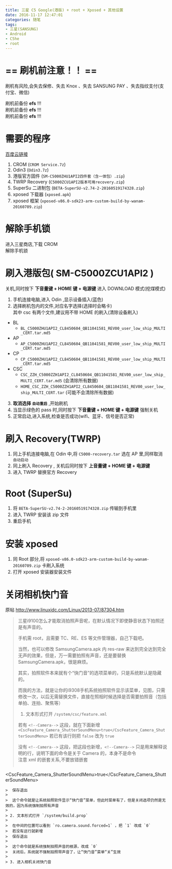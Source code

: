 ```yaml
---
title: 三星 C5 Google(港版) + root + Xposed + 其他设置
date: 2016-11-17 12:47:01
categories: 随笔
tags: 
- 三星(SANSUNG)
- Android
- C5he
- root
---
```


# == 刷机前注意！！ ==
刷机有风险,会失去保修、失去 Knox 、失去 SANSUNG PAY 、失去指纹支付(支付宝、微信)

刷机前备份 **efs** !!!  
刷机前备份 **efs** !!!  
刷机前备份 **efs** !!!  

<!--more-->

# 需要的程序
  


[百度云链接](http://pan.baidu.com/s/1pLgyALX)

1. CROM (`CROM Service.7z`)
2. Odin3 (`Odin3.7z`)
3. 港版官方固件 (`SM-C5000ZHU1API2四件套（含一体包）.zip`)
4. TWRP Recovery (`C5000ZCU1API2版本可用recovery.zip`)
5. SuperSu 二进制包 (`BETA-SuperSU-v2.74-2-20160519174328.zip`)
6. xposed 下载器 (`xposed.apk`)
7. xposed 框架 (`xposed-v86.0-sdk23-arm-custom-build-by-wanam-20160709.zip`)

# 解除手机锁
进入三星商店,下载 CROM  
解除手机锁

# 刷入港版包( SM-C5000ZCU1API2 )  

关机,同时按下 **下音量键 + HOME 键 + 电源键** 进入 DOWNLOAD 模式(挖煤模式)  

1. 手机连接电脑,进入 Odin ,显示设备插入(蓝色)  
2. 选择刷机包内的文件,对应名字选择(选择时会略卡)  
 其中 csc 有两个文件,建议用不带 HOME 的刷入(清除设备刷入)
 - BL 
     - `BL_C5000ZHU1API2_CL8450604_QB11041581_REV00_user_low_ship_MULTI_CERT.tar.md5`
 - AP 
     - `AP_C5000ZHU1API2_CL8450604_QB11041581_REV00_user_low_ship_MULTI_CERT.tar.md5`
 - CP 
     - `CP_C5000ZHU1API2_CL8450604_QB11041581_REV00_user_low_ship_MULTI_CERT.tar.md5`
 - CSC 
     - `CSC_ZZH_C5000ZZH1API2_CL8450604_QB11041581_REV00_user_low_ship_MULTI_CERT.tar.md5` (会清除所有数据)
     - `HOME_CSC_ZZH_C5000ZZH1API2_CL8450604_QB11041581_REV00_user_low_ship_MULTI_CERT.tar` (可能不会清除所有数据) 

3. **取消选择 `自动重启`** ,开始刷机  
4. 当显示绿色的 pass 时,同时按下 **下音量键 + HOME 键 + 电源键** 强制关机
5. 正常启动,进入系统,检查是否成功(wifi、蓝牙、信号是否正常)  

# 刷入 Recovery(TWRP)  
1. 同上手机连接电脑,在 Odin 中,将 `C5000-recovery.tar` 选在 AP 里,同样取消 `自动启动`  
2. 同上刷入 Recovery , 关机后同时按下 **上音量键 + HOME 键 + 电源键**    
3. 进入 TWRP 替换官方 Recovery  

# Root (SuperSu)   
1. 将 `BETA-SuperSU-v2.74-2-20160519174328.zip` 传输到手机里  
2. 进入 TWRP 安装该 zip 文件  
3. 重启手机 

# 安装 xposed 
1. 同 Root 部分,将 `xposed-v86.0-sdk23-arm-custom-build-by-wanam-20160709.zip` 卡刷入系统  
2. 打开 xposed 安装器安装文件  

# 关闭相机快门音 

原帖 http://www.linuxidc.com/Linux/2013-07/87304.htm

> 三星i9100怎么才能取消拍照声音呢，在默认情况下即使静音状态下拍照还是有声音的。
> 
> 手机需 root，且需要 TC、RE、ES 等文件管理器，自己下载吧。
> 
> 当然，也可以修改 SamsungCamera.apk 内 res-raw 来达到完全达到完全无声的效果，但是，万一需要拍照有声音，还是要替换 SamsungCamera.apk，很是麻烦。
> 
> 其实，拍照软件本来就有个“快门音”的选项菜单的，只是系统默认是隐藏的。
> 
> 而我的方法，就是让你的i9308手机系统拍照软件显示该菜单，见图，只需修改一次，以后无需替换文件，直接在照相时候选择是否需要拍照音（包括单拍、连拍、聚焦等）
> 
> 1. 文本形式打开 `/system/csc/feature.xml`
>  
>  若有 `<!--Camera-->` 
>  这段，就在下面新增
>  `<CscFeature_Camera_ShutterSoundMenu>true</CscFeature_Camera_ShutterSoundMenu>` 
>  若已有该行则把 `false` 改为 `true`
>  
>  没有 `<!--Camera-->` 
>  这段，把这段也新增，`<!--Camera-->` 只是用来解释说明的行，说明下面的命令是关于 Camera 的，本身不是命令  
>  注意 xml 的嵌套关系,不要放错嵌套  
>  ```xml
 <!--Camera-->
 <CscFeature_Camera_ShutterSoundMenu>true</CscFeature_Camera_ShutterSoundMenu>
 ```
>  保存退出
>    
>  这个命令就是让系统拍照软件显示“快门音”菜单，但此时菜单有了，但是关闭选项仍然是无效的，因为系统强制拍照有声音
>   
> 2. 文本形式打开 `/system/build.prop`
>  
>  在中间的位置可以看到 `ro.camera.sound.forced=1` ，把 `1` 改成 `0` 
>  若没有这行就新增
>  保存退出
>  
>  这个命令就是系统强制拍照声音的根源，改成 `0` 
>  关闭后，系统就不强制拍照带声音了，让“快门音”菜单“关”生效  
>   
> 3. 进入相机关闭快门音